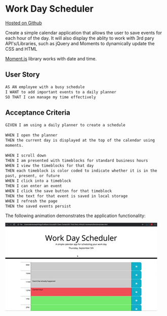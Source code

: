 # Work Day Scheduler
[Hosted on Github](https://brian-fairbanks.github.io/Daily_Planner/)

Create a simple calendar application that allows the user to save events for each hour of the day.  It will also display the ablity to work with 3rd pary API's/Libraries, such as jQuery and Moments to dynamically update the CSS and HTML

[Moment.js](https://momentjs.com/) library works with date and time.

## User Story

```
AS AN employee with a busy schedule
I WANT to add important events to a daily planner
SO THAT I can manage my time effectively
```

## Acceptance Criteria

```
GIVEN I am using a daily planner to create a schedule

WHEN I open the planner
THEN the current day is displayed at the top of the calendar using moments.

WHEN I scroll down
THEN I am presented with timeblocks for standard business hours
WHEN I view the timeblocks for that day
THEN each timeblock is color coded to indicate whether it is in the past, present, or future
WHEN I click into a timeblock
THEN I can enter an event
WHEN I click the save button for that timeblock
THEN the text for that event is saved in local storage
WHEN I refresh the page
THEN the saved events persist
```

The following animation demonstrates the application functionality:

![day planner demo](./Assets/05-third-party-apis-homework-demo.gif)
